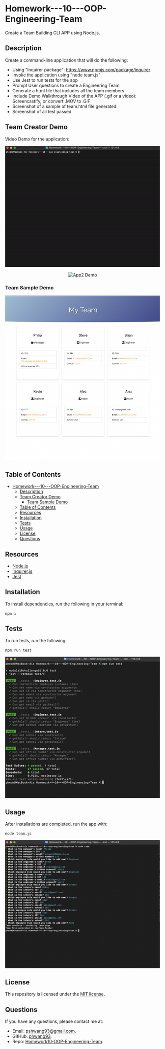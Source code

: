 # Homework---10---OOP-Engineering-Team

Create a Team Building CLI APP using Node.js. 

## Description
 Create a command-line application that will do the following:

- Using "Inquirer package": https://www.npmjs.com/package/inquirer
- Invoke the application using "node team.js"
- Use Jest to run tests for the app
- Prompt User questions to create a Engineering Team
- Generate a html file that includes all the team members
- Include Demo Walkthrough Video of the APP (.gif or a video): Screencastify, or convert .MOV to .GIF
- Screenshot of a sample of team.html file generated
- Screenshot of all test passed
## Team Creator Demo 

Video Demo for the application:

<p align = "center">
<img alt="App Demo" src="./imgs/demo1.gif">
</p>

<p align = "center">
<img alt="App2 Demo" src="./imgs/demo2.gif">
</p>

### Team Sample Demo

<p align = "center">
<img alt="screenshot" src="./imgs/SampleTeam.png">
</p>



## Table of Contents

- [Homework---10---OOP-Engineering-Team](#homework---10---oop-engineering-team)
  - [Description](#description)
  - [Team Creator Demo](#team-creator-demo)
    - [Team Sample Demo](#team-sample-demo)
  - [Table of Contents](#table-of-contents)
  - [Resources](#resources)
  - [Installation](#installation)
  - [Tests](#tests)
  - [Usage](#usage)
  - [License](#license)
  - [Questions](#questions)

## Resources

* [Node.js](https://nodejs.org/)
* [Inquirer.js](https://www.npmjs.com/package/inquirer)
* [Jest](https://www.npmjs.com/package/jest)

## Installation

To install dependencies, run the following in your terminal:

```
npm i 
```

## Tests

To run tests, run the following:

```
npm run test
```

<p align = "center">
<img alt="screenshot" src="./imgs/SampleTest.png">
</p>

## Usage

After installations are completed, run the app with: 

```
node team.js
```

<p align = "center">
<img alt="Prompt" src="./imgs/Prompt.png">
</p>

## License

This repository is licensed under the [MIT license](./LICENSE).

## Questions

If you have any questions, please contact me at: 
* Email: [pshwang93@gmail.com](mailto:pshwang93@gmail.com). 
* GitHub: [phwang93](https://github.com/phwang93).
* Repo: [Homework10-OOP-Engineering-Team](https://github.com/phwang93/Homework---10---OOP-Engineering-Team).